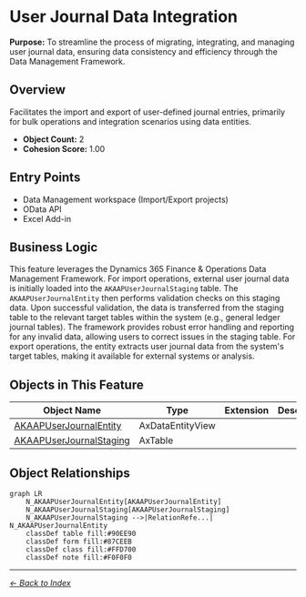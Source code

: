 # User Journal Data Integration

**Purpose:** To streamline the process of migrating, integrating, and managing user journal data, ensuring data consistency and efficiency through the Data Management Framework.

## Overview

Facilitates the import and export of user-defined journal entries, primarily for bulk operations and integration scenarios using data entities.

- **Object Count:** 2
- **Cohesion Score:** 1.00

## Entry Points

- Data Management workspace (Import/Export projects)
- OData API
- Excel Add-in

## Business Logic

This feature leverages the Dynamics 365 Finance & Operations Data Management Framework. For import operations, external user journal data is initially loaded into the `AKAAPUserJournalStaging` table. The `AKAAPUserJournalEntity` then performs validation checks on this staging data. Upon successful validation, the data is transferred from the staging table to the relevant target tables within the system (e.g., general ledger journal tables). The framework provides robust error handling and reporting for any invalid data, allowing users to correct issues in the staging table. For export operations, the entity extracts user journal data from the system's target tables, making it available for external systems or analysis.

## Objects in This Feature

| Object Name | Type | Extension | Description |
|-------------|------|-----------|-------------|
| [AKAAPUserJournalEntity](Objects/AKAAPUserJournalEntity.md) | AxDataEntityView |  |  |
| [AKAAPUserJournalStaging](Objects/AKAAPUserJournalStaging.md) | AxTable |  |  |

## Object Relationships

```mermaid
graph LR
    N_AKAAPUserJournalEntity[AKAAPUserJournalEntity]
    N_AKAAPUserJournalStaging[AKAAPUserJournalStaging]
    N_AKAAPUserJournalStaging -->|RelationRefe...| N_AKAAPUserJournalEntity
    classDef table fill:#90EE90
    classDef form fill:#87CEEB
    classDef class fill:#FFD700
    classDef note fill:#F0F0F0
```


---

*[← Back to Index](../../index.md)*
